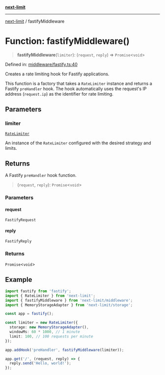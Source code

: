 [**next-limit**](../README.md)

***

[next-limit](../README.md) / fastifyMiddleware

# Function: fastifyMiddleware()

> **fastifyMiddleware**(`limiter`): (`request`, `reply`) => `Promise`\<`void`\>

Defined in: [middleware/fastify.ts:40](https://github.com/saoudi-h/next-limit/blob/657cd4412856737cdc75b96e50f263c52d81c8f9/src/middleware/fastify.ts#L40)

Creates a rate limiting hook for Fastify applications.

This function is a factory that takes a `RateLimiter` instance and returns
a Fastify `preHandler` hook. The hook automatically uses the request's IP address
(`request.ip`) as the identifier for rate limiting.

## Parameters

### limiter

[`RateLimiter`](../classes/RateLimiter.md)

An instance of the `RateLimiter` configured with the desired strategy and limits.

## Returns

A Fastify `preHandler` hook function.

> (`request`, `reply`): `Promise`\<`void`\>

### Parameters

#### request

`FastifyRequest`

#### reply

`FastifyReply`

### Returns

`Promise`\<`void`\>

## Example

```typescript
import fastify from 'fastify';
import { RateLimiter } from 'next-limit';
import { fastifyMiddleware } from 'next-limit/middleware';
import { MemoryStorageAdapter } from 'next-limit/storage';

const app = fastify();

const limiter = new RateLimiter({
  storage: new MemoryStorageAdapter(),
  windowMs: 60 * 1000, // 1 minute
  limit: 100, // 100 requests per minute
});

app.addHook('preHandler', fastifyMiddleware(limiter));

app.get('/', (request, reply) => {
  reply.send('Hello, world!');
});
```
